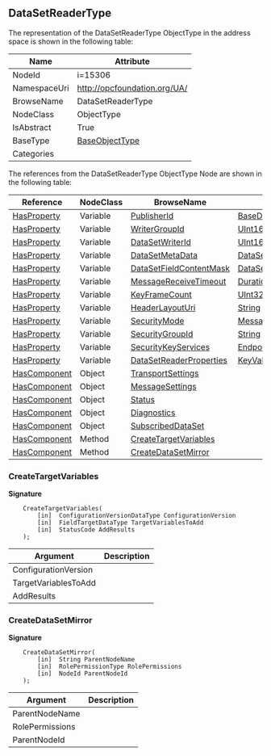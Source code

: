 <!-- objecttype -->
## DataSetReaderType
  
<!-- end of text -->
The representation of the DataSetReaderType ObjectType in the address space is shown in the following table:  

|Name|Attribute|
|---|---|
|NodeId|i=15306|
|NamespaceUri|http://opcfoundation.org/UA/|
|BrowseName|DataSetReaderType|
|NodeClass|ObjectType|
|IsAbstract|True|
|BaseType|[BaseObjectType](../../ObjectTypes/BaseObjectType/readme.md)|
|Categories||

The references from the DataSetReaderType ObjectType Node are shown in the following table:  

|Reference|NodeClass|BrowseName|DataType|TypeDefinition|ModellingRule|
|---|---|---|---|---|---|
|[HasProperty](../../ReferenceTypes/HasProperty/readme.md)|Variable|[PublisherId](#PublisherId)|[BaseDataType](../../DataTypes/BaseDataType/readme.md)|[PropertyType](../../VariableTypes/PropertyType/readme.md)|[Mandatory](../../Objects/Mandatory/readme.md)|
|[HasProperty](../../ReferenceTypes/HasProperty/readme.md)|Variable|[WriterGroupId](#WriterGroupId)|[UInt16](../../DataTypes/UInt16/readme.md)|[PropertyType](../../VariableTypes/PropertyType/readme.md)|[Mandatory](../../Objects/Mandatory/readme.md)|
|[HasProperty](../../ReferenceTypes/HasProperty/readme.md)|Variable|[DataSetWriterId](#DataSetWriterId)|[UInt16](../../DataTypes/UInt16/readme.md)|[PropertyType](../../VariableTypes/PropertyType/readme.md)|[Mandatory](../../Objects/Mandatory/readme.md)|
|[HasProperty](../../ReferenceTypes/HasProperty/readme.md)|Variable|[DataSetMetaData](#DataSetMetaData)|[DataSetMetaDataType](../../DataTypes/DataSetMetaDataType/readme.md)|[PropertyType](../../VariableTypes/PropertyType/readme.md)|[Mandatory](../../Objects/Mandatory/readme.md)|
|[HasProperty](../../ReferenceTypes/HasProperty/readme.md)|Variable|[DataSetFieldContentMask](#DataSetFieldContentMask)|[DataSetFieldContentMask](../../DataTypes/DataSetFieldContentMask/readme.md)|[PropertyType](../../VariableTypes/PropertyType/readme.md)|[Mandatory](../../Objects/Mandatory/readme.md)|
|[HasProperty](../../ReferenceTypes/HasProperty/readme.md)|Variable|[MessageReceiveTimeout](#MessageReceiveTimeout)|[Duration](../../DataTypes/Duration/readme.md)|[PropertyType](../../VariableTypes/PropertyType/readme.md)|[Mandatory](../../Objects/Mandatory/readme.md)|
|[HasProperty](../../ReferenceTypes/HasProperty/readme.md)|Variable|[KeyFrameCount](#KeyFrameCount)|[UInt32](../../DataTypes/UInt32/readme.md)|[PropertyType](../../VariableTypes/PropertyType/readme.md)|[Mandatory](../../Objects/Mandatory/readme.md)|
|[HasProperty](../../ReferenceTypes/HasProperty/readme.md)|Variable|[HeaderLayoutUri](#HeaderLayoutUri)|[String](../../DataTypes/String/readme.md)|[PropertyType](../../VariableTypes/PropertyType/readme.md)|[Mandatory](../../Objects/Mandatory/readme.md)|
|[HasProperty](../../ReferenceTypes/HasProperty/readme.md)|Variable|[SecurityMode](#SecurityMode)|[MessageSecurityMode](../../DataTypes/MessageSecurityMode/readme.md)|[PropertyType](../../VariableTypes/PropertyType/readme.md)|[Optional](../../Objects/Optional/readme.md)|
|[HasProperty](../../ReferenceTypes/HasProperty/readme.md)|Variable|[SecurityGroupId](#SecurityGroupId)|[String](../../DataTypes/String/readme.md)|[PropertyType](../../VariableTypes/PropertyType/readme.md)|[Optional](../../Objects/Optional/readme.md)|
|[HasProperty](../../ReferenceTypes/HasProperty/readme.md)|Variable|[SecurityKeyServices](#SecurityKeyServices)|[EndpointDescription](../../DataTypes/EndpointDescription/readme.md)[]|[PropertyType](../../VariableTypes/PropertyType/readme.md)|[Optional](../../Objects/Optional/readme.md)|
|[HasProperty](../../ReferenceTypes/HasProperty/readme.md)|Variable|[DataSetReaderProperties](#DataSetReaderProperties)|[KeyValuePair](../../DataTypes/KeyValuePair/readme.md)[]|[PropertyType](../../VariableTypes/PropertyType/readme.md)|[Mandatory](../../Objects/Mandatory/readme.md)|
|[HasComponent](../../ReferenceTypes/HasComponent/readme.md)|Object|[TransportSettings](#TransportSettings)||[DataSetReaderTransportType](../../ObjectTypes/DataSetReaderTransportType/readme.md)|[Optional](../../Objects/Optional/readme.md)|
|[HasComponent](../../ReferenceTypes/HasComponent/readme.md)|Object|[MessageSettings](#MessageSettings)||[DataSetReaderMessageType](../../ObjectTypes/DataSetReaderMessageType/readme.md)|[Optional](../../Objects/Optional/readme.md)|
|[HasComponent](../../ReferenceTypes/HasComponent/readme.md)|Object|[Status](#Status)||[PubSubStatusType](../../ObjectTypes/PubSubStatusType/readme.md)|[Mandatory](../../Objects/Mandatory/readme.md)|
|[HasComponent](../../ReferenceTypes/HasComponent/readme.md)|Object|[Diagnostics](#Diagnostics)||[PubSubDiagnosticsDataSetReaderType](../../ObjectTypes/PubSubDiagnosticsDataSetReaderType/readme.md)|[Optional](../../Objects/Optional/readme.md)|
|[HasComponent](../../ReferenceTypes/HasComponent/readme.md)|Object|[SubscribedDataSet](#SubscribedDataSet)||[SubscribedDataSetType](../../ObjectTypes/SubscribedDataSetType/readme.md)|[Mandatory](../../Objects/Mandatory/readme.md)|
|[HasComponent](../../ReferenceTypes/HasComponent/readme.md)|Method|[CreateTargetVariables](#CreateTargetVariables)|||[Optional](../../Objects/Optional/readme.md)|
|[HasComponent](../../ReferenceTypes/HasComponent/readme.md)|Method|[CreateDataSetMirror](#CreateDataSetMirror)|||[Optional](../../Objects/Optional/readme.md)|

### <a name="CreateTargetVariables"></a>CreateTargetVariables
  
**Signature**
```
    CreateTargetVariables(
        [in]  ConfigurationVersionDataType ConfigurationVersion
        [in]  FieldTargetDataType TargetVariablesToAdd
        [in]  StatusCode AddResults
    );
```

|Argument|Description|
|---|---|
|ConfigurationVersion||
|TargetVariablesToAdd||
|AddResults||

### <a name="CreateDataSetMirror"></a>CreateDataSetMirror
  
**Signature**
```
    CreateDataSetMirror(
        [in]  String ParentNodeName
        [in]  RolePermissionType RolePermissions
        [in]  NodeId ParentNodeId
    );
```

|Argument|Description|
|---|---|
|ParentNodeName||
|RolePermissions||
|ParentNodeId||


